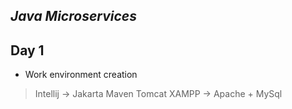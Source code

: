 
## _Java Microservices_

## Day 1
- Work environment creation

> Intellij -> Jakarta
> Maven
> Tomcat
> XAMPP -> Apache + MySql
